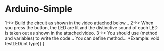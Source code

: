 # Arduino-Simple

1->> Build the circuit as shown in the video attached below...
2->> When you press the button, the LED are lit and the distinctive sound of each LED is taken out as shown in the attached video.
3->> You should use (method and variables) to write the code... You can define method...
*Example:
void testLED(int type){
}
